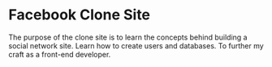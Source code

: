 # Facebook Clone Site

The purpose of the clone site is to learn the concepts behind building a social network site. Learn how to create users and databases. To further my craft as a front-end developer.